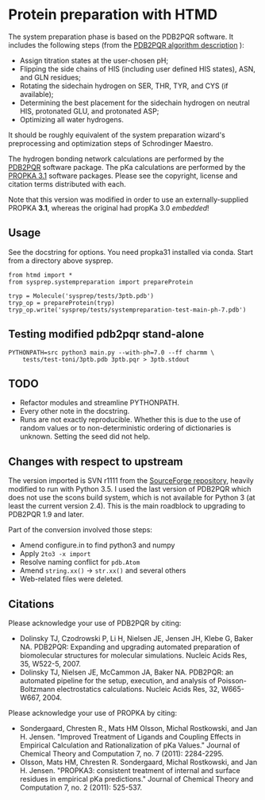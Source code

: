 Protein preparation with HTMD
===============

The system preparation phase is based on the PDB2PQR software. It 
includes the following steps (from the
[PDB2PQR algorithm
description](http://www.poissonboltzmann.org/docs/pdb2pqr-algorithm-description/)
):

 * Assign titration states at the user-chosen pH;
 * Flipping the side chains of HIS (including user defined HIS states), ASN, and GLN residues;
 * Rotating the sidechain hydrogen on SER, THR, TYR, and CYS (if available);
 * Determining the best placement for the sidechain hydrogen on neutral HIS, protonated GLU, and protonated ASP;
 * Optimizing all water hydrogens.

It should be roughly equivalent of the system preparation wizard's preprocessing and optimization steps
of Schrodinger Maestro.

The hydrogen bonding network calculations are performed by the
[PDB2PQR](http://www.poissonboltzmann.org/) software package. The pKa
calculations are performed by the [PROPKA
3.1](https://github.com/jensengroup/propka-3.1) software packages.
Please see the copyright, license  and citation terms distributed with each.

Note that this version was modified in order to use an 
externally-supplied PROPKA **3.1**, whereas
the original had propKa 3.0 *embedded*!


Usage
----------

See the docstring for options. You need propka31 installed via conda.
Start from a directory above sysprep.
    
    from htmd import *
    from sysprep.systempreparation import prepareProtein

    tryp = Molecule('sysprep/tests/3ptb.pdb')
    tryp_op = prepareProtein(tryp)
    tryp_op.write('sysprep/tests/systempreparation-test-main-ph-7.pdb')




Testing modified pdb2pqr stand-alone
---------------------------

    PYTHONPATH=src python3 main.py --with-ph=7.0 --ff charmm \
        tests/test-toni/3ptb.pdb 3ptb.pqr > 3ptb.stdout



TODO
----

* Refactor modules and streamline PYTHONPATH.
* Every other note in the docstring.
* Runs are not exactly reproducible. Whether this is due to the use of
random values or to non-deterministic ordering of dictionaries is
unknown. Setting the seed did not help.

 


Changes with respect to upstream
-------------------

The version imported is SVN r1111 from the [SourceForge
repository](http://sourceforge.net/p/pdb2pqr/code/HEAD/tree/trunk/pdb2pqr/),
heavily modified to run with Python 3.5.  I used the last version of
PDB2PQR which does not use the scons build system, which is not
available for Python 3 (at least the current version 2.4). This is the
main roadblock to upgrading to PDB2PQR 1.9 and later.

Part of the conversion involved those steps:

 * Amend configure.in to find python3 and numpy
 * Apply `2to3 -x import`
 * Resolve naming conflict for `pdb.Atom`
 * Amend `string.xx()` -> `str.xx()` and several others
 * Web-related files were deleted.





Citations
---------

Please acknowledge your use of PDB2PQR by citing:

 *   Dolinsky TJ, Czodrowski P, Li H, Nielsen JE, Jensen JH, Klebe G, Baker NA. PDB2PQR: Expanding and upgrading automated preparation of biomolecular structures for molecular simulations. Nucleic Acids Res, 35, W522-5, 2007. 
 *   Dolinsky TJ, Nielsen JE, McCammon JA, Baker NA. PDB2PQR: an automated pipeline for the setup, execution, and analysis of Poisson-Boltzmann electrostatics calculations. Nucleic Acids Res, 32, W665-W667, 2004.
 
 
Please acknowledge your use of PROPKA by citing:

 *   Sondergaard, Chresten R., Mats HM Olsson, Michal Rostkowski, and Jan H. Jensen. "Improved Treatment of Ligands and Coupling Effects in Empirical Calculation and Rationalization of pKa Values." Journal of Chemical Theory and Computation 7, no. 7 (2011): 2284-2295.
 *   Olsson, Mats HM, Chresten R. Sondergaard, Michal Rostkowski, and Jan H. Jensen. "PROPKA3: consistent treatment of internal and surface residues in empirical pKa predictions." Journal of Chemical Theory and Computation 7, no. 2 (2011): 525-537.


